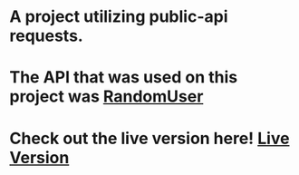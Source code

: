 # A project utilizing public-api requests.
# The API that was used on this project was [RandomUser](https://randomuser.me/)
# Check out the live version here! [Live Version](https://trrstnn.github.io/startup-employees/.)
